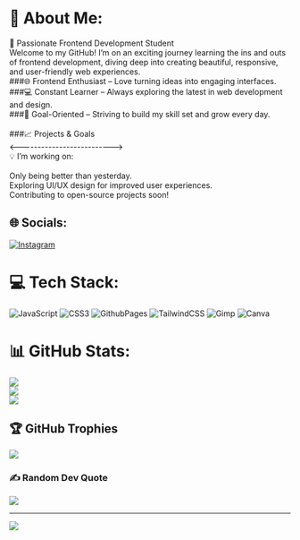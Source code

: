 # 💫 About Me:
🌱 Passionate Frontend Development Student<br>Welcome to my GitHub! I’m on an exciting journey learning the ins and outs of frontend development, diving deep into creating beautiful, responsive, and user-friendly web experiences.<br>###🌐 Frontend Enthusiast – Love turning ideas into engaging interfaces.<br>###💻 Constant Learner – Always exploring the latest in web development and design.<br>###🎯 Goal-Oriented – Striving to build my skill set and grow every day.<br><br>###📈 Projects & Goals<br><--------------------------><br>💡 I’m working on:<br><br>Only being better than yesterday.<br>Exploring UI/UX design for improved user experiences.<br>Contributing to open-source projects soon!


## 🌐 Socials:
[![Instagram](https://img.shields.io/badge/Instagram-%23E4405F.svg?logo=Instagram&logoColor=white)](https://instagram.com/k.e.vvn) 

# 💻 Tech Stack:
![JavaScript](https://img.shields.io/badge/javascript-%23323330.svg?style=for-the-badge&logo=javascript&logoColor=%23F7DF1E) ![CSS3](https://img.shields.io/badge/css3-%231572B6.svg?style=for-the-badge&logo=css3&logoColor=white) ![GithubPages](https://img.shields.io/badge/github%20pages-121013?style=for-the-badge&logo=github&logoColor=white) ![TailwindCSS](https://img.shields.io/badge/tailwindcss-%2338B2AC.svg?style=for-the-badge&logo=tailwind-css&logoColor=white) ![Gimp](https://img.shields.io/badge/Gimp-657D8B?style=for-the-badge&logo=gimp&logoColor=FFFFFF) ![Canva](https://img.shields.io/badge/Canva-%2300C4CC.svg?style=for-the-badge&logo=Canva&logoColor=white)
# 📊 GitHub Stats:
![](https://github-readme-stats.vercel.app/api?username=kevzz17&theme=dark&hide_border=false&include_all_commits=false&count_private=false)<br/>
![](https://github-readme-streak-stats.herokuapp.com/?user=kevzz17&theme=dark&hide_border=false)<br/>
![](https://github-readme-stats.vercel.app/api/top-langs/?username=kevzz17&theme=dark&hide_border=false&include_all_commits=false&count_private=false&layout=compact)

## 🏆 GitHub Trophies
![](https://github-profile-trophy.vercel.app/?username=kevzz17&theme=one_dark_pro&no-frame=true&no-bg=true&margin-w=4)

### ✍️ Random Dev Quote
![](https://quotes-github-readme.vercel.app/api?type=horizontal&theme=gruvbox)

---
[![](https://visitcount.itsvg.in/api?id=kevzz17&icon=1&color=6)](https://visitcount.itsvg.in)

<!-- Proudly created with GPRM ( https://gprm.itsvg.in ) -->
